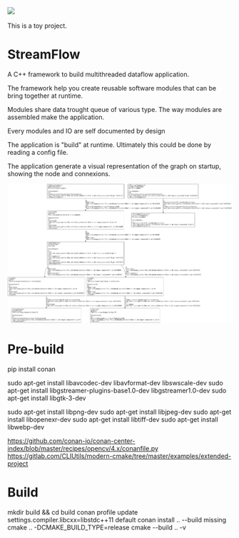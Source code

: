 ![](https://github.com/ClementStrauss/StreamFlow/workflows/C/C++%20CI/badge.svg)

This is a toy project. 

# StreamFlow


A C++ framework to build multithreaded dataflow application. 

The framework help you create reusable software modules that can be bring together at runtime. 

Modules share data trought queue of various type. The way modules are assembled make the application. 

Every modules and IO are self documented by design


The application is "build" at runtime. Ultimately this could be done by reading a config file.

The application generate a visual representation of the graph on startup, showing the node and connexions.

![](graph.png)


# Pre-build

pip install conan

sudo apt-get install libavcodec-dev libavformat-dev libswscale-dev
sudo apt-get install libgstreamer-plugins-base1.0-dev libgstreamer1.0-dev
sudo apt-get install libgtk-3-dev

sudo apt-get install libpng-dev
sudo apt-get install libjpeg-dev
sudo apt-get install libopenexr-dev
sudo apt-get install libtiff-dev
sudo apt-get install libwebp-dev

https://github.com/conan-io/conan-center-index/blob/master/recipes/opencv/4.x/conanfile.py
https://gitlab.com/CLIUtils/modern-cmake/tree/master/examples/extended-project

# Build


mkdir build && cd build
conan profile update settings.compiler.libcxx=libstdc++11 default
conan install .. --build missing
cmake .. -DCMAKE_BUILD_TYPE=release
cmake --build .. -v

